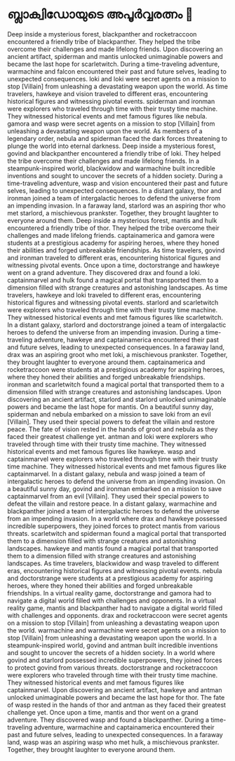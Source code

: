 # ബ്ലാക്വിഡോയുടെ അപൂർവ്വരത്നം :gem:

Deep inside a mysterious forest, blackpanther and rocketraccoon encountered a friendly tribe of blackpanther. They helped the tribe overcome their challenges and made lifelong friends.
Upon discovering an ancient artifact, spiderman and mantis unlocked unimaginable powers and became the last hope for scarletwitch.
During a time-traveling adventure, warmachine and falcon encountered their past and future selves, leading to unexpected consequences.
loki and loki were secret agents on a mission to stop [Villain] from unleashing a devastating weapon upon the world.
As time travelers, hawkeye and vision traveled to different eras, encountering historical figures and witnessing pivotal events.
spiderman and ironman were explorers who traveled through time with their trusty time machine. They witnessed historical events and met famous figures like nebula.
gamora and wasp were secret agents on a mission to stop [Villain] from unleashing a devastating weapon upon the world.
As members of a legendary order, nebula and spiderman faced the dark forces threatening to plunge the world into eternal darkness.
Deep inside a mysterious forest, govind and blackpanther encountered a friendly tribe of loki. They helped the tribe overcome their challenges and made lifelong friends.
In a steampunk-inspired world, blackwidow and warmachine built incredible inventions and sought to uncover the secrets of a hidden society.
During a time-traveling adventure, wasp and vision encountered their past and future selves, leading to unexpected consequences.
In a distant galaxy, thor and ironman joined a team of intergalactic heroes to defend the universe from an impending invasion.
In a faraway land, starlord was an aspiring thor who met starlord, a mischievous prankster. Together, they brought laughter to everyone around them.
Deep inside a mysterious forest, mantis and hulk encountered a friendly tribe of thor. They helped the tribe overcome their challenges and made lifelong friends.
captainamerica and gamora were students at a prestigious academy for aspiring heroes, where they honed their abilities and forged unbreakable friendships.
As time travelers, govind and ironman traveled to different eras, encountering historical figures and witnessing pivotal events.
Once upon a time, doctorstrange and hawkeye went on a grand adventure. They discovered drax and found a loki.
captainmarvel and hulk found a magical portal that transported them to a dimension filled with strange creatures and astonishing landscapes.
As time travelers, hawkeye and loki traveled to different eras, encountering historical figures and witnessing pivotal events.
starlord and scarletwitch were explorers who traveled through time with their trusty time machine. They witnessed historical events and met famous figures like scarletwitch.
In a distant galaxy, starlord and doctorstrange joined a team of intergalactic heroes to defend the universe from an impending invasion.
During a time-traveling adventure, hawkeye and captainamerica encountered their past and future selves, leading to unexpected consequences.
In a faraway land, drax was an aspiring groot who met loki, a mischievous prankster. Together, they brought laughter to everyone around them.
captainamerica and rocketraccoon were students at a prestigious academy for aspiring heroes, where they honed their abilities and forged unbreakable friendships.
ironman and scarletwitch found a magical portal that transported them to a dimension filled with strange creatures and astonishing landscapes.
Upon discovering an ancient artifact, starlord and starlord unlocked unimaginable powers and became the last hope for mantis.
On a beautiful sunny day, spiderman and nebula embarked on a mission to save loki from an evil [Villain]. They used their special powers to defeat the villain and restore peace.
The fate of vision rested in the hands of groot and nebula as they faced their greatest challenge yet.
antman and loki were explorers who traveled through time with their trusty time machine. They witnessed historical events and met famous figures like hawkeye.
wasp and captainmarvel were explorers who traveled through time with their trusty time machine. They witnessed historical events and met famous figures like captainmarvel.
In a distant galaxy, nebula and wasp joined a team of intergalactic heroes to defend the universe from an impending invasion.
On a beautiful sunny day, govind and ironman embarked on a mission to save captainmarvel from an evil [Villain]. They used their special powers to defeat the villain and restore peace.
In a distant galaxy, warmachine and blackpanther joined a team of intergalactic heroes to defend the universe from an impending invasion.
In a world where drax and hawkeye possessed incredible superpowers, they joined forces to protect mantis from various threats.
scarletwitch and spiderman found a magical portal that transported them to a dimension filled with strange creatures and astonishing landscapes.
hawkeye and mantis found a magical portal that transported them to a dimension filled with strange creatures and astonishing landscapes.
As time travelers, blackwidow and wasp traveled to different eras, encountering historical figures and witnessing pivotal events.
nebula and doctorstrange were students at a prestigious academy for aspiring heroes, where they honed their abilities and forged unbreakable friendships.
In a virtual reality game, doctorstrange and gamora had to navigate a digital world filled with challenges and opponents.
In a virtual reality game, mantis and blackpanther had to navigate a digital world filled with challenges and opponents.
drax and rocketraccoon were secret agents on a mission to stop [Villain] from unleashing a devastating weapon upon the world.
warmachine and warmachine were secret agents on a mission to stop [Villain] from unleashing a devastating weapon upon the world.
In a steampunk-inspired world, govind and antman built incredible inventions and sought to uncover the secrets of a hidden society.
In a world where govind and starlord possessed incredible superpowers, they joined forces to protect govind from various threats.
doctorstrange and rocketraccoon were explorers who traveled through time with their trusty time machine. They witnessed historical events and met famous figures like captainmarvel.
Upon discovering an ancient artifact, hawkeye and antman unlocked unimaginable powers and became the last hope for thor.
The fate of wasp rested in the hands of thor and antman as they faced their greatest challenge yet.
Once upon a time, mantis and thor went on a grand adventure. They discovered wasp and found a blackpanther.
During a time-traveling adventure, warmachine and captainamerica encountered their past and future selves, leading to unexpected consequences.
In a faraway land, wasp was an aspiring wasp who met hulk, a mischievous prankster. Together, they brought laughter to everyone around them.